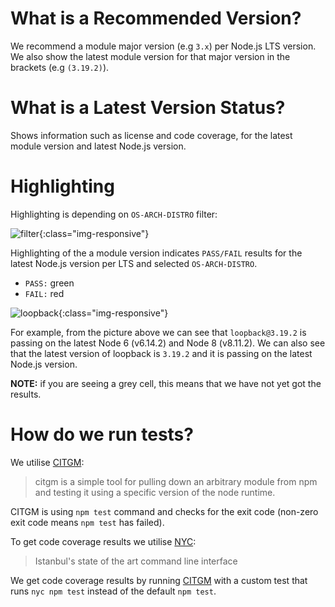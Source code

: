 # What is a Recommended Version?

We recommend a module major version (e.g `3.x`) per Node.js LTS version. We also show the latest module version for that major version in the brackets (e.g `(3.19.2)`).

# What is a Latest Version Status?

Shows information such as license and code coverage, for the latest module version and latest Node.js version.

# Highlighting

Highlighting is depending on `OS-ARCH-DISTRO` filter:

![filter](/pics/filter.png){:class="img-responsive"}

Highlighting of the a module version indicates `PASS/FAIL` results for the latest Node.js version per LTS and selected `OS-ARCH-DISTRO`.
 - `PASS:` green
 - `FAIL:` red

![loopback](/pics/loopback.png){:class="img-responsive"}

For example, from the picture above we can see that `loopback@3.19.2` is passing on the latest Node 6 (v6.14.2) and Node 8 (v8.11.2). We can also see that the latest version of loopback is `3.19.2` and it is passing on the latest Node.js version.

**NOTE:** if you are seeing a grey cell, this means that we have not yet got the results.

# How do we run tests?

We utilise [CITGM](https://www.npmjs.com/package/citgm):
> citgm is a simple tool for pulling down an arbitrary module from npm and testing it using a specific version of the node runtime.

CITGM is using `npm test` command and checks for the exit code (non-zero exit code means `npm test` has failed).

To get code coverage results we utilise [NYC](https://www.npmjs.com/package/nyc):
> Istanbul's state of the art command line interface

We get code coverage results by running [CITGM](https://www.npmjs.com/package/citgm) with a custom test that runs `nyc npm test` instead of the default `npm test`.

